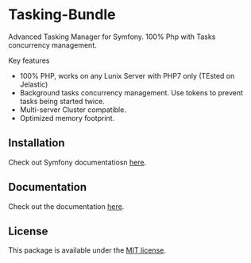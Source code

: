# Tasking-Bundle

Advanced Tasking Manager for Symfony. 100% Php with Tasks concurrency management.

Key features
- 100% PHP, works on any Lunix Server with PHP7 only (TEsted on Jelastic)
- Background tasks concurrency management. Use tokens to prevent tasks being started twice.
- Multi-server Cluster compatible.
- Optimized memory footprint.

## Installation

Check out Symfony documentatiosn [here](http://symfony.com/doc/current/bundles/DoctrineBundle/installation.html).

## Documentation

Check out the documentation [here](https://github.com/SplashSync/Tasking-Bundle/tree/master/Resources/docs).

## License

This package is available under the [MIT license](LICENSE).

